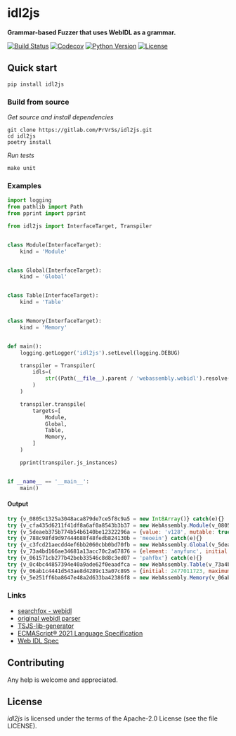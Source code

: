 # idl2js

**Grammar-based Fuzzer that uses WebIDL as a grammar.**

[![Build Status](https://img.shields.io/travis/PrVrSs/idl2js/master?style=plastic)](https://travis-ci.org/github/PrVrSs/idl2js)
[![Codecov](https://img.shields.io/codecov/c/github/PrVrSs/idl2js?style=plastic)](https://codecov.io/gh/PrVrSs/idl2js)
[![Python Version](https://img.shields.io/badge/python-3.10-blue?style=plastic)](https://www.python.org/)
[![License](https://img.shields.io/cocoapods/l/A?style=plastic)](https://github.com/PrVrSs/idl2js/blob/master/LICENSE)


## Quick start

```shell script
pip install idl2js
```


### Build from source

*Get source and install dependencies*
```shell script
git clone https://gitlab.com/PrVrSs/idl2js.git
cd idl2js
poetry install
```

*Run tests*
```shell script
make unit
```


### Examples

```python
import logging
from pathlib import Path
from pprint import pprint

from idl2js import InterfaceTarget, Transpiler


class Module(InterfaceTarget):
    kind = 'Module'


class Global(InterfaceTarget):
    kind = 'Global'


class Table(InterfaceTarget):
    kind = 'Table'


class Memory(InterfaceTarget):
    kind = 'Memory'


def main():
    logging.getLogger('idl2js').setLevel(logging.DEBUG)

    transpiler = Transpiler(
        idls=(
            str((Path(__file__).parent / 'webassembly.webidl').resolve()),
        )
    )

    transpiler.transpile(
        targets=[
            Module,
            Global,
            Table,
            Memory,
        ]
    )

    pprint(transpiler.js_instances)


if __name__ == '__main__':
    main()

```


#### Output

```js
try {v_0805c1325a3048aca879de7ce5f8c9a5 = new Int8Array()} catch(e){}
try {v_cfa435d6211f41df8a6af0a8543b3b37 = new WebAssembly.Module(v_0805c1325a3048aca879de7ce5f8c9a5)} catch(e){}
try {v_5deaeb375b774b54b6140be12322296a = {value: 'v128', mutable: true}} catch(e){}
try {v_788c98fd9d97444688f48fedb824130b = 'meoein'} catch(e){}
try {v_c3fcd21aecdd4ef6bb2060cbb0bd70fb = new WebAssembly.Global(v_5deaeb375b774b54b6140be12322296a, v_788c98fd9d97444688f48fedb824130b)} catch(e){}
try {v_73a4bd166ae34681a13acc70c2a67876 = {element: 'anyfunc', initial: 290477176, maximum: 3297392043}} catch(e){}
try {v_061571cb277b42beb33546c8d8c3ed07 = 'pahfbx'} catch(e){}
try {v_0c4bc44857394e40a9ade62f0eaadfca = new WebAssembly.Table(v_73a4bd166ae34681a13acc70c2a67876, v_061571cb277b42beb33546c8d8c3ed07)} catch(e){}
try {v_06ab1c4441d543ae8d4289c13a07c895 = {initial: 2477011723, maximum: 3809510539}} catch(e){}
try {v_5e251ff6ba8647e48a2d633ba42386f8 = new WebAssembly.Memory(v_06ab1c4441d543ae8d4289c13a07c895)} catch(e){}
```


### Links

* [searchfox - webidl](https://searchfox.org/mozilla-central/source/dom/webidl)
* [original webidl parser](https://github.com/w3c/webidl2.js)
* [TSJS-lib-generator](https://github.com/microsoft/TSJS-lib-generator/tree/master/inputfiles/idl)
* [ECMAScript® 2021 Language Specification](https://tc39.es/ecma262/)
* [Web IDL Spec](https://webidl.spec.whatwg.org/)


## Contributing

Any help is welcome and appreciated.


## License

*idl2js* is licensed under the terms of the Apache-2.0 License (see the file LICENSE).
